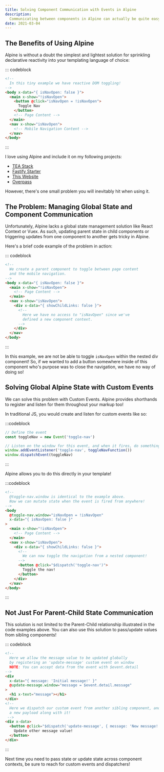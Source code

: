 ```yaml
---
title: Solving Component Communication with Events in Alpine
description:
  Communicating between components in Alpine can actually be quite easy with a few little tricks with native custom events and dispatching.
date: 2021-03-04
---
```


## The Benefits of Using Alpine

Alpine is without a doubt the simplest and lightest solution for sprinkling declarative reactivity into your templating language of choice:

::: codeblock
```html
<!--
  In this tiny example we have reactive DOM toggling!
-->
<body x-data="{ isNavOpen: false }">
  <main x-show="!isNavOpen">
    <button @click="isNavOpen = !isNavOpen">
      Toggle Nav
    </button>
    <!-- Page Content -->
  </main>
  <nav x-show="isNavOpen">
    <!-- Mobile Navigation Content -->
  </nav>
</body>
```
:::

I love using Alpine and include it on my following projects:

- [TEA Stack](https://github.com/mattwaler/tea-stack)
- [Fastify Starter](https://github.com/mattwaler/fastify-starter)
- [This Website](https://github.com/mattwaler/mattwaler.com)
- [Overpass](https://github.com/mattwaler/overpass.mattwaler.com)

However, there's one small problem you will inevitably hit when using it.

## The Problem: Managing Global State and Component Communication

Unfortunately, Alpine lacks a global state management solution like React Context or Vuex. As such, updating parent state in child components or triggering updates from one component to another gets tricky in Alpine.

Here's a brief code example of the problem in action:

::: codeblock
```html
<!--
  We create a parent component to toggle between page content
  and the mobile navigation.
-->
<body x-data="{ isNavOpen: false }">
  <main x-show="!isNavOpen">
    <!-- Page Content -->
  </main>
  <nav x-show="isNavOpen">
    <div x-data="{ showChildLinks: false }">
      <!--
        Here we have no access to "isNavOpen" since we've
        defined a new component context.
      -->
    </div>
  </nav>
</body>
```
:::

In this example, we are not be able to toggle `isNavOpen` within the nested div component! So, if we wanted to add a button somewhere inside of this component who's purpose was to close the navigation, we have no way of doing so!

## Solving Global Alpine State with Custom Events

We can solve this problem with Custom Events. Alpine provides shorthands to register and listen for them throughout your markup too!

In traditional JS, you would create and listen for custom events like so:

:::codeblock
```js
// Define the event
const toggleNav = new Event('toggle-nav')

// Listen on the window for this event, and when it fires, do something
window.addEventListener('toggle-nav', toggleNavFunction())
window.dispatchEvent(toggleNav)
```
:::

Alpine allows you to do this directly in your template!

:::codeblock
```html
<!--
  @toggle-nav.window is identical to the example above.
  Now we can mutate state when the event is fired from anywhere!
-->
<body
  @toggle-nav.window="isNavOpen = !isNavOpen"
  x-data="{ isNavOpen: false }"
>
  <main x-show="!isNavOpen">
    <!-- Page Content -->
  </main>
  <nav x-show="isNavOpen">
    <div x-data="{ showChildLinks: false }">
      <!--
        We can now toggle the navigation from a nested component!
      -->
      <button @click="$dispatch('toggle-nav')">
        Toggle the nav!
      </button>
    </div>
  </nav>
</body>
```
:::

## Not Just For Parent-Child State Communication

This solution is not limited to the Parent-Child relationship illustrated in the code examples above. You can also use this solution to pass/update values from sibling components!

::: codeblock
```html
<!--
  Here we allow the message value to be updated globally
  by registering an 'update-message' custom event on window
  NOTE: You can accept data from the event with $event.detail
-->
<div
  x-data="{ message: 'Initial message!' }"
  @update-message.window="message = $event.detail.message"
>
  <h1 x-text="message"></h1>
</div>
<!--
  Here we dispatch our custom event from another sibling component, and pass
  a new payload along with it!
 -->
<div x-data>
  <button @click="$dispatch('update-message', { message: 'New message!' })">
    Update other message value!
  </button>
</div>
```
:::

Next time you need to pass state or update state across component contexts, be sure to reach for custom events and dispatchers!
